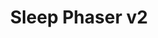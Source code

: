 ---
layout: default
title: Sleep Phaser v2
nav_order: 2
parent: Sleep Phaser
grand_parent: Connected devices
---